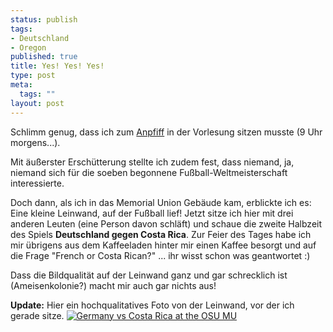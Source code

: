 ```yaml
--- 
status: publish
tags: 
- Deutschland
- Oregon
published: true
title: Yes! Yes! Yes!
type: post
meta: 
  tags: ""
layout: post
---
```

Schlimm genug, dass ich zum <a href="http://sport.ard.de/wm2006/wm/">Anpfiff</a> in der Vorlesung sitzen musste (9 Uhr morgens...).

Mit äußerster Erschütterung stellte ich zudem fest, dass niemand, ja, niemand sich für die soeben begonnene Fußball-Weltmeisterschaft interessierte.

Doch dann, als ich in das Memorial Union Gebäude kam, erblickte ich es: Eine kleine Leinwand, auf der Fußball lief! Jetzt sitze ich hier mit drei anderen Leuten (eine Person davon schläft) und schaue die zweite Halbzeit des Spiels <strong>Deutschland gegen Costa Rica</strong>. Zur Feier des Tages habe ich mir übrigens aus dem Kaffeeladen hinter mir einen Kaffee besorgt und auf die Frage "French or Costa Rican?" ... ihr wisst schon was geantwortet :)

Dass die Bildqualität auf der Leinwand ganz und gar schrecklich ist (Ameisenkolonie?) macht mir auch gar nichts aus!

<strong>Update:</strong> Hier ein hochqualitatives Foto von der Leinwand, vor der ich gerade sitze.
<a class="imagelink" href="http://fredericiana.de/uploads/2006/06/germany-costarica-osumu.jpg" title="Germany vs Costa Rica at the OSU MU"><img id="image619" src="http://fredericiana.de/uploads/2006/06/germany-costarica-osumu.thumbnail.jpg" alt="Germany vs Costa Rica at the OSU MU" class="centered" /></a>
